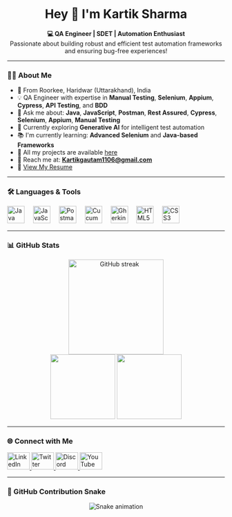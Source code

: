 <h1 align="center">Hey 👋 I'm Kartik Sharma</h1>

<p align="center">
  <strong>💻 QA Engineer | SDET | Automation Enthusiast</strong><br>
  Passionate about building robust and efficient test automation frameworks and ensuring bug-free experiences!
</p>

---

### 👨‍💻 About Me

- 🏡 From Roorkee, Haridwar (Uttarakhand), India  
- 💡 QA Engineer with expertise in **Manual Testing**, **Selenium**, **Appium**, **Cypress**, **API Testing**, and **BDD**  
- 💬 Ask me about: **Java**, **JavaScript**, **Postman**, **Rest Assured**, **Cypress**, **Selenium**, **Appium**, **Manual Testing**  
- 🚀 Currently exploring **Generative AI** for intelligent test automation  
- 📚 I'm currently learning: **Advanced Selenium** and **Java-based Frameworks**  
- 🔗 All my projects are available [here](https://github.com/Kartiksharma200?tab=repositories)  
- 📧 Reach me at: **Kartikgautam1106@gmail.com**  
- 📄 [View My Resume](https://drive.google.com/file/d/1lQNFMdXDceqnu1Khw4oXL3P8tCvFLGKn/view?usp=sharing) 

---

### 🛠️ Languages & Tools

<div align="left">
  <img src="https://cdn.jsdelivr.net/gh/devicons/devicon/icons/java/java-original.svg" height="40" alt="Java" />
  <img width="12" />
  <img src="https://cdn.jsdelivr.net/gh/devicons/devicon/icons/javascript/javascript-original.svg" height="40" alt="JavaScript" />
  <img width="12" />
  <img src="https://skillicons.dev/icons?i=postman" height="40" alt="Postman" />
  <img width="12" />
  <img src="https://cdn.simpleicons.org/cucumber/23D96C" height="40" alt="Cucumber" />
  <img width="12" />
  <img src="https://skillicons.dev/icons?i=gherkin" height="40" alt="Gherkin" />
  <img width="12" />
  <img src="https://cdn.simpleicons.org/html5/E34F26" height="40" alt="HTML5" />
  <img width="12" />
  <img src="https://cdn.simpleicons.org/css3/1572B6" height="40" alt="CSS3" />
</div>

---

### 📊 GitHub Stats

<div align="center">
  <img src="https://streak-stats.demolab.com?user=Kartiksharma200&theme=dark&hide_border=false&border_radius=5" height="220" alt="GitHub streak" />
</div>

<div align="center">
  <img src="https://github-readme-stats.vercel.app/api?username=Kartiksharma200&show_icons=true&theme=dracula&count_private=true" height="150" />
  <img src="https://github-readme-stats.vercel.app/api/top-langs/?username=Kartiksharma200&layout=compact&theme=dracula" height="150" />
</div>

---

### 🌐 Connect with Me

<div align="left">
  <a href="https://www.linkedin.com/in/kartiksharma2003" target="_blank">
    <img src="https://raw.githubusercontent.com/maurodesouza/profile-readme-generator/master/src/assets/icons/social/linkedin/default.svg" width="52" height="40" alt="LinkedIn" />
  </a>
  <a href="https://x.com/Sharmakartik200" target="_blank">
    <img src="https://raw.githubusercontent.com/maurodesouza/profile-readme-generator/master/src/assets/icons/social/twitter/default.svg" width="52" height="40" alt="Twitter" />
  </a>
  <a href="https://discord.com" target="_blank">
    <img src="https://raw.githubusercontent.com/maurodesouza/profile-readme-generator/master/src/assets/icons/social/discord/default.svg" width="52" height="40" alt="Discord" />
  </a>
  <a href="https://youtube.com" target="_blank">
    <img src="https://raw.githubusercontent.com/maurodesouza/profile-readme-generator/master/src/assets/icons/social/youtube/default.svg" width="52" height="40" alt="YouTube" />
  </a>
</div>

---

### 🐍 GitHub Contribution Snake

<div align="center">
  <img src="https://raw.githubusercontent.com/Kartiksharma200/Kartiksharma200/output/snake.svg" alt="Snake animation" />
</div>

